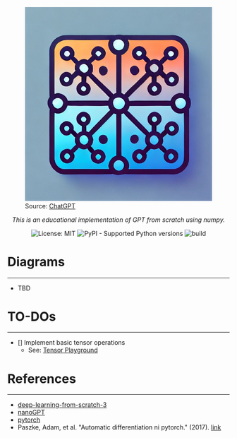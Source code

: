 <figure>
    <img src='./asset/img/numpy2gpt-logo.png' alt='logo' />
    <figcaption>Source: <a href="https://openai.com">ChatGPT</a></figcaption>
</figure>

<p align="center">
  <em>This is an educational implementation of GPT from scratch using numpy.</em>
</p>

<p align="center">
  <img alt="License: MIT" src="https://img.shields.io/badge/License-MIT-blue.svg">
  <img alt="PyPI - Supported Python versions" src="https://img.shields.io/badge/python-3.12-blue">
  <img alt="build" src="https://github.com/github/docs/actions/workflows/main.yml/badge.svg">
</p>

# Diagrams
---
- TBD

# TO-DOs
---
- [] Implement basic tensor operations
  - See: [Tensor Playground](https://www.kaggle.com/code/reichenbch/tensor-playground)

# References
---
- [deep-learning-from-scratch-3](https://github.com/oreilly-japan/deep-learning-from-scratch-3)
- [nanoGPT](https://github.com/karpathy/nanoGPT)
- [pytorch](https://github.com/pytorch/pytorch)
- Paszke, Adam, et al. "Automatic differentiation ni pytorch." (2017). [link](https://openreview.net/pdf?id=BJJsrmfCZ)
